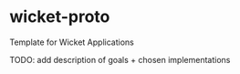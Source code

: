 # wicket-proto
Template for Wicket Applications

TODO: add description of goals + chosen implementations 
